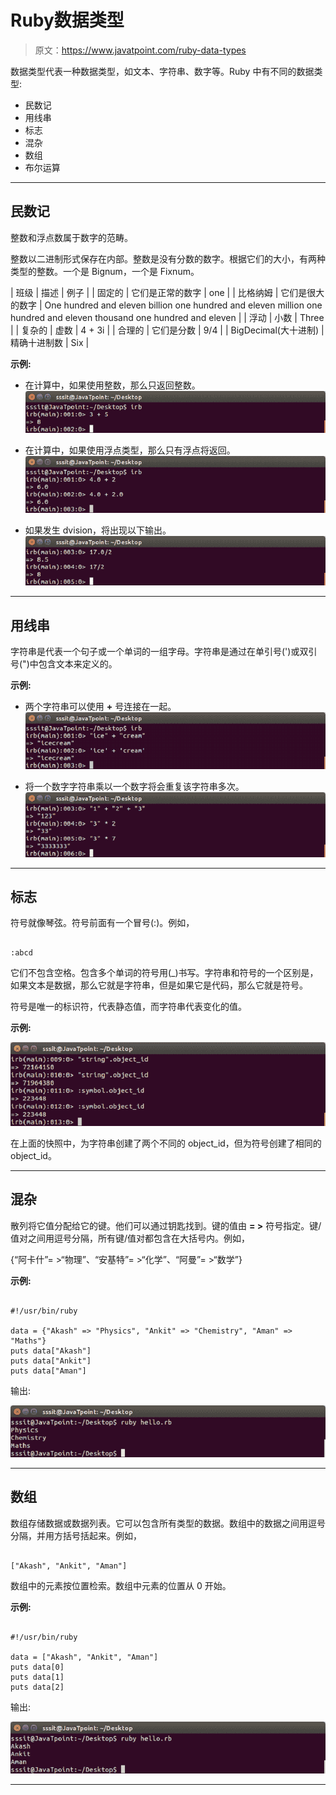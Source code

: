 # Ruby数据类型

> 原文：<https://www.javatpoint.com/ruby-data-types>

数据类型代表一种数据类型，如文本、字符串、数字等。Ruby 中有不同的数据类型:

*   民数记
*   用线串
*   标志
*   混杂
*   数组
*   布尔运算

* * *

## 民数记

整数和浮点数属于数字的范畴。

整数以二进制形式保存在内部。整数是没有分数的数字。根据它们的大小，有两种类型的整数。一个是 Bignum，一个是 Fixnum。

| 班级 | 描述 | 例子 |
| 固定的 | 它们是正常的数字 | one |
| 比格纳姆 | 它们是很大的数字 | One hundred and eleven billion one hundred and eleven million one hundred and eleven thousand one hundred and eleven |
| 浮动 | 小数 | Three |
| 复杂的 | 虚数 | 4 + 3i |
| 合理的 | 它们是分数 | 9/4 |
| BigDecimal(大十进制) | 精确十进制数 | Six |

**示例:**

*   在计算中，如果使用整数，那么只返回整数。
![Ruby Data types 1](img/88cd5bcfe524508de23d9d966996fecb.png)

*   在计算中，如果使用浮点类型，那么只有浮点将返回。
![Ruby Data types 2](img/c8cfeca6ff67168eca1ee7b879b6d07e.png)

*   如果发生 dvision，将出现以下输出。
![Ruby Data types 3](img/0b4bce1b44114e50aaa95f35377302d9.png)

* * *

## 用线串

字符串是代表一个句子或一个单词的一组字母。字符串是通过在单引号(')或双引号(")中包含文本来定义的。

**示例:**

*   两个字符串可以使用 **+** 号连接在一起。
![Ruby Data types 4](img/ff28135269aa4fefd63417856f21d14e.png)

*   将一个数字字符串乘以一个数字将会重复该字符串多次。
![Ruby Data types 5](img/c059d383cfa71e0cf4b59d2b65788546.png)

* * *

## 标志

符号就像琴弦。符号前面有一个冒号(:)。例如，

```

:abcd

```

它们不包含空格。包含多个单词的符号用(_)书写。字符串和符号的一个区别是，如果文本是数据，那么它就是字符串，但是如果它是代码，那么它就是符号。

符号是唯一的标识符，代表静态值，而字符串代表变化的值。

**示例:**

![Ruby Data types 6](img/81b162e100384d3721b8ae3e3f3da9e8.png)

在上面的快照中，为字符串创建了两个不同的 object_id，但为符号创建了相同的 object_id。

* * *

## 混杂

散列将它值分配给它的键。他们可以通过钥匙找到。键的值由 **= >** 符号指定。键/值对之间用逗号分隔，所有键/值对都包含在大括号内。例如，

{“阿卡什”= >“物理”、“安基特”= >“化学”、“阿曼”= >“数学”}

**示例:**

```

#!/usr/bin/ruby 

data = {"Akash" => "Physics", "Ankit" => "Chemistry", "Aman" => "Maths"} 
puts data["Akash"] 
puts data["Ankit"] 
puts data["Aman"]

```

输出:

![Ruby Data types 7](img/18382f414f3fb11bcc39cd7edb5544ed.png)

* * *

## 数组

数组存储数据或数据列表。它可以包含所有类型的数据。数组中的数据之间用逗号分隔，并用方括号括起来。例如，

```

["Akash", "Ankit", "Aman"] 

```

数组中的元素按位置检索。数组中元素的位置从 0 开始。

**示例:**

```

#!/usr/bin/ruby 

data = ["Akash", "Ankit", "Aman"] 
puts data[0] 
puts data[1] 
puts data[2]

```

输出:

![Ruby Data types 8](img/fdb2150b8bb519e39848b0217cc2081f.png)

* * *